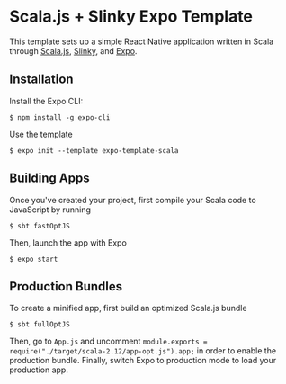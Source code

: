 # Scala.js + Slinky Expo Template
This template sets up a simple React Native application written in Scala through [Scala.js](https://www.scala-js.org), [Slinky](https://slinky.dev), and [Expo](https://expo.io).

## Installation
Install the Expo CLI:
```
$ npm install -g expo-cli
```

Use the template
```
$ expo init --template expo-template-scala
```

## Building Apps
Once you've created your project, first compile your Scala code to JavaScript by running
```
$ sbt fastOptJS
```

Then, launch the app with Expo
```
$ expo start
```

## Production Bundles
To create a minified app, first build an optimized Scala.js bundle
```
$ sbt fullOptJS
```

Then, go to `App.js` and uncomment `module.exports = require("./target/scala-2.12/app-opt.js").app;` in order to enable the production bundle. Finally, switch Expo to production mode to load your production app.

